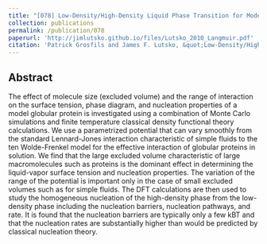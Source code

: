 ```yaml
---
title: "[078] Low-Density/High-Density Liquid Phase Transition for Model Globular Proteins"
collection: publications
permalink: /publication/078
paperurl: 'http://jimlutsko.github.io/files/Lutsko_2010_Langmuir.pdf'
citation: 'Patrick Grosfils and James F. Lutsko, &quot;Low-Density/High-Density Liquid Phase Transition for Model Globular Proteins&quot;, <i>Langmuir</i>, <strong>26</strong>, 8510 (2010)'
---
```

Abstract
---
The effect of molecule size (excluded volume) and the range of interaction on the surface tension, phase diagram, and nucleation properties of a model globular protein is investigated using a combination of Monte Carlo simulations and finite temperature classical density functional theory calculations. We use a parametrized potential that can vary smoothly from the standard Lennard-Jones interaction characteristic of simple fluids to the ten Wolde-Frenkel model for the effective interaction of globular proteins in solution. We find that the large excluded volume characteristic of large macromolecules such as proteins is the dominant effect in determining the liquid-vapor surface tension and nucleation properties. The variation of the range of the potential is important only in the case of small excluded volumes such as for simple fluids. The DFT calculations are then used to study the homogeneous nucleation of the high-density phase from the low-density phase including the nucleation barriers, nucleation pathways, and rate. It is found that the nucleation barriers are typically only a few kBT and that the nucleation rates are substantially higher than would be predicted by classical nucleation theory.
